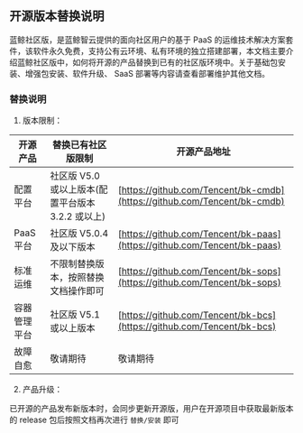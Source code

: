 ## 开源版本替换说明

蓝鲸社区版，是蓝鲸智云提供的面向社区用户的基于 PaaS 的运维技术解决方案套件，该软件永久免费，支持公有云环境、私有环境的独立搭建部署，本文档主要介绍蓝鲸社区版中，如何将开源的产品替换到已有的社区版环境中。关于基础包安装、增强包安装、软件升级、 SaaS 部署等内容请查看部署维护其他文档。

### 替换说明

1. 版本限制：

| 开源产品     | 替换已有社区版限制| 开源产品地址  |
| --------- | -------- | ------- |
| 配置平台     | 社区版 V5.0 或以上版本(配置平台版本 3.2.2 或以上) | [https://github.com/Tencent/bk-cmdb](https://github.com/Tencent/bk-cmdb) |
| PaaS 平台     | 社区版 V5.0.4 及以下版本                        | [https://github.com/Tencent/bk-paas](https://github.com/Tencent/bk-paas) |
| 标准运维     | 不限制替换版本，按照替换文档操作即可          | [https://github.com/Tencent/bk-sops](https://github.com/Tencent/bk-sops) |
| 容器管理平台 | 社区版 V5.1 或以上版本                          | [https://github.com/Tencent/bk-bcs](https://github.com/Tencent/bk-bcs)  |
| 故障自愈    | 敬请期待  | 敬请期待  |

2. 产品升级：

已开源的产品发布新版本时，会同步更新开源版，用户在开源项目中获取最新版本的 release 包后按照文档再次进行 `替换/安装` 即可
